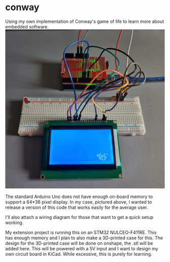 # conway
Using my own implementation of Conway's game of life to learn more about embedded software.
![Screenshot](arduino_snapshot.jpg)

The standard Arduino Uno does not have enough on-board memory to support a 64*36 pixel display.
In my case, pictured above, I wanted to release a version of this code that works easily for the average user.

I'll also attach a wiring diagram for those that want to get a quick setup working.

My extension project is running this on an STM32 NULCEO-F411RE. This has enough memory and I plan to also make a 3D-printed case for this.
The design for the 3D-printed case will be done on onshape, the .stl will be added here.
This will be powered with a 5V input and I want to design my own circuit board in KiCad. While excessive, this is purely for learning.
